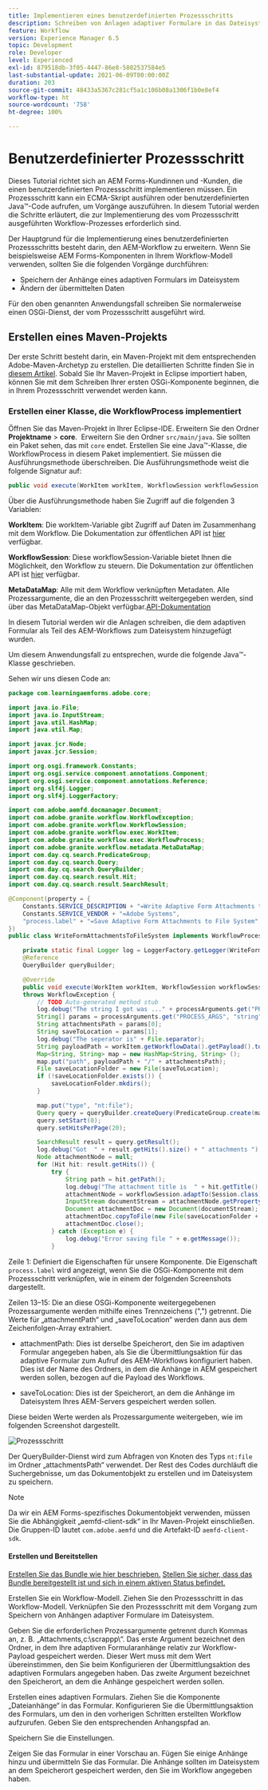 ```yaml
---
title: Implementieren eines benutzerdefinierten Prozessschritts
description: Schreiben von Anlagen adaptiver Formulare in das Dateisystem mithilfe eines benutzerdefinierten Prozessschritts
feature: Workflow
version: Experience Manager 6.5
topic: Development
role: Developer
level: Experienced
exl-id: 879518db-3f05-4447-86e8-5802537584e5
last-substantial-update: 2021-06-09T00:00:00Z
duration: 203
source-git-commit: 48433a5367c281cf5a1c106b08a1306f1b0e8ef4
workflow-type: ht
source-wordcount: '758'
ht-degree: 100%

---
```


# Benutzerdefinierter Prozessschritt

Dieses Tutorial richtet sich an AEM Forms-Kundinnen und -Kunden, die einen benutzerdefinierten Prozessschritt implementieren müssen. Ein Prozessschritt kann ein ECMA-Skript ausführen oder benutzerdefinierten Java™-Code aufrufen, um Vorgänge auszuführen. In diesem Tutorial werden die Schritte erläutert, die zur Implementierung des vom Prozessschritt ausgeführten Workflow-Prozesses erforderlich sind.

Der Hauptgrund für die Implementierung eines benutzerdefinierten Prozessschritts besteht darin, den AEM-Workflow zu erweitern. Wenn Sie beispielsweise AEM Forms-Komponenten in Ihrem Workflow-Modell verwenden, sollten Sie die folgenden Vorgänge durchführen:

* Speichern der Anhänge eines adaptiven Formulars im Dateisystem
* Ändern der übermittelten Daten

Für den oben genannten Anwendungsfall schreiben Sie normalerweise einen OSGi-Dienst, der vom Prozessschritt ausgeführt wird.

## Erstellen eines Maven-Projekts

Der erste Schritt besteht darin, ein Maven-Projekt mit dem entsprechenden Adobe-Maven-Archetyp zu erstellen. Die detaillierten Schritte finden Sie in [diesem Artikel](https://experienceleague.adobe.com/docs/experience-manager-learn/forms/creating-your-first-osgi-bundle/create-your-first-osgi-bundle.html?lang=de). Sobald Sie Ihr Maven-Projekt in Eclipse importiert haben, können Sie mit dem Schreiben Ihrer ersten OSGi-Komponente beginnen, die in Ihrem Prozessschritt verwendet werden kann.


### Erstellen einer Klasse, die WorkflowProcess implementiert

Öffnen Sie das Maven-Projekt in Ihrer Eclipse-IDE. Erweitern Sie den Ordner **Projektname** > **core**.  Erweitern Sie den Ordner `src/main/java`. Sie sollten ein Paket sehen, das mit `core` endet. Erstellen Sie eine Java™-Klasse, die WorkflowProcess in diesem Paket implementiert. Sie müssen die Ausführungsmethode überschreiben. Die Ausführungsmethode weist die folgende Signatur auf:

```java
public void execute(WorkItem workItem, WorkflowSession workflowSession, MetaDataMap processArguments) throws WorkflowException 
```

Über die Ausführungsmethode haben Sie Zugriff auf die folgenden 3 Variablen:

**WorkItem**: Die workItem-Variable gibt Zugriff auf Daten im Zusammenhang mit dem Workflow. Die Dokumentation zur öffentlichen API ist [hier](https://helpx.adobe.com/de/experience-manager/6-3/sites/developing/using/reference-materials/diff-previous/changes/com.adobe.granite.workflow.WorkflowSession.html) verfügbar.

**WorkflowSession**: Diese workflowSession-Variable bietet Ihnen die Möglichkeit, den Workflow zu steuern. Die Dokumentation zur öffentlichen API ist [hier](https://helpx.adobe.com/de/experience-manager/6-3/sites/developing/using/reference-materials/diff-previous/changes/com.adobe.granite.workflow.WorkflowSession.html) verfügbar.

**MetaDataMap**: Alle mit dem Workflow verknüpften Metadaten. Alle Prozessargumente, die an den Prozessschritt weitergegeben werden, sind über das MetaDataMap-Objekt verfügbar.[API-Dokumentation](https://helpx.adobe.com/experience-manager/6-5/sites/developing/using/reference-materials/javadoc/com/adobe/granite/workflow/metadata/MetaDataMap.html)

In diesem Tutorial werden wir die Anlagen schreiben, die dem adaptiven Formular als Teil des AEM-Workflows zum Dateisystem hinzugefügt wurden.

Um diesem Anwendungsfall zu entsprechen, wurde die folgende Java™-Klasse geschrieben.

Sehen wir uns diesen Code an:

```java
package com.learningaemforms.adobe.core;

import java.io.File;
import java.io.InputStream;
import java.util.HashMap;
import java.util.Map;

import javax.jcr.Node;
import javax.jcr.Session;

import org.osgi.framework.Constants;
import org.osgi.service.component.annotations.Component;
import org.osgi.service.component.annotations.Reference;
import org.slf4j.Logger;
import org.slf4j.LoggerFactory;

import com.adobe.aemfd.docmanager.Document;
import com.adobe.granite.workflow.WorkflowException;
import com.adobe.granite.workflow.WorkflowSession;
import com.adobe.granite.workflow.exec.WorkItem;
import com.adobe.granite.workflow.exec.WorkflowProcess;
import com.adobe.granite.workflow.metadata.MetaDataMap;
import com.day.cq.search.PredicateGroup;
import com.day.cq.search.Query;
import com.day.cq.search.QueryBuilder;
import com.day.cq.search.result.Hit;
import com.day.cq.search.result.SearchResult;

@Component(property = {
    Constants.SERVICE_DESCRIPTION + "=Write Adaptive Form Attachments to File System",
    Constants.SERVICE_VENDOR + "=Adobe Systems",
    "process.label" + "=Save Adaptive Form Attachments to File System"
})
public class WriteFormAttachmentsToFileSystem implements WorkflowProcess {

    private static final Logger log = LoggerFactory.getLogger(WriteFormAttachmentsToFileSystem.class);
    @Reference
    QueryBuilder queryBuilder;

    @Override
    public void execute(WorkItem workItem, WorkflowSession workflowSession, MetaDataMap processArguments)
    throws WorkflowException {
        // TODO Auto-generated method stub
        log.debug("The string I got was ..." + processArguments.get("PROCESS_ARGS", "string").toString());
        String[] params = processArguments.get("PROCESS_ARGS", "string").toString().split(",");
        String attachmentsPath = params[0];
        String saveToLocation = params[1];
        log.debug("The seperator is" + File.separator);
        String payloadPath = workItem.getWorkflowData().getPayload().toString();
        Map<String, String> map = new HashMap<String, String> ();
        map.put("path", payloadPath + "/" + attachmentsPath);
        File saveLocationFolder = new File(saveToLocation);
        if (!saveLocationFolder.exists()) {
            saveLocationFolder.mkdirs();
        }

        map.put("type", "nt:file");
        Query query = queryBuilder.createQuery(PredicateGroup.create(map), workflowSession.adaptTo(Session.class));
        query.setStart(0);
        query.setHitsPerPage(20);

        SearchResult result = query.getResult();
        log.debug("Got  " + result.getHits().size() + " attachments ");
        Node attachmentNode = null;
        for (Hit hit: result.getHits()) {
            try {
                String path = hit.getPath();
                log.debug("The attachment title is  " + hit.getTitle() + " and the attachment path is  " + path);
                attachmentNode = workflowSession.adaptTo(Session.class).getNode(path + "/jcr:content");
                InputStream documentStream = attachmentNode.getProperty("jcr:data").getBinary().getStream();
                Document attachmentDoc = new Document(documentStream);
                attachmentDoc.copyToFile(new File(saveLocationFolder + File.separator + hit.getTitle()));
                attachmentDoc.close();
            } catch (Exception e) {
                log.debug("Error saving file " + e.getMessage());
            }
```

Zeile 1: Definiert die Eigenschaften für unsere Komponente. Die Eigenschaft `process.label` wird angezeigt, wenn Sie die OSGi-Komponente mit dem Prozessschritt verknüpfen, wie in einem der folgenden Screenshots dargestellt.

Zeilen 13–15: Die an diese OSGi-Komponente weitergegebenen Prozessargumente werden mithilfe eines Trennzeichens (&quot;,&quot;) getrennt. Die Werte für „attachmentPath“ und „saveToLocation“ werden dann aus dem Zeichenfolgen-Array extrahiert.

* attachmentPath: Dies ist derselbe Speicherort, den Sie im adaptiven Formular angegeben haben, als Sie die Übermittlungsaktion für das adaptive Formular zum Aufruf des AEM-Workflows konfiguriert haben. Dies ist der Name des Ordners, in dem die Anhänge in AEM gespeichert werden sollen, bezogen auf die Payload des Workflows.

* saveToLocation: Dies ist der Speicherort, an dem die Anhänge im Dateisystem Ihres AEM-Servers gespeichert werden sollen.

Diese beiden Werte werden als Prozessargumente weitergeben, wie im folgenden Screenshot dargestellt.

![Prozessschritt](assets/implement-process-step.gif)

Der QueryBuilder-Dienst wird zum Abfragen von Knoten des Typs `nt:file` im Ordner „attachmentsPath“ verwendet. Der Rest des Codes durchläuft die Suchergebnisse, um das Dokumentobjekt zu erstellen und im Dateisystem zu speichern.


>[!NOTE]
>
>Da wir ein AEM Forms-spezifisches Dokumentobjekt verwenden, müssen Sie die Abhängigkeit „aemfd-client-sdk“ in Ihr Maven-Projekt einschließen. Die Gruppen-ID lautet `com.adobe.aemfd` und die Artefakt-ID `aemfd-client-sdk`.

#### Erstellen und Bereitstellen

[Erstellen Sie das Bundle wie hier beschrieben.](https://experienceleague.adobe.com/docs/experience-manager-learn/forms/creating-your-first-osgi-bundle/create-your-first-osgi-bundle.html?lang=de)
[Stellen Sie sicher, dass das Bundle bereitgestellt ist und sich in einem aktiven Status befindet.](http://localhost:4502/system/console/bundles)

Erstellen Sie ein Workflow-Modell. Ziehen Sie den Prozessschritt in das Workflow-Modell. Verknüpfen Sie den Prozessschritt mit dem Vorgang zum Speichern von Anhängen adaptiver Formulare im Dateisystem.

Geben Sie die erforderlichen Prozessargumente getrennt durch Kommas an, z. B. „Attachments,c:\\scrappp\\“. Das erste Argument bezeichnet den Ordner, in dem Ihre adaptiven Formularanhänge relativ zur Workflow-Payload gespeichert werden. Dieser Wert muss mit dem Wert übereinstimmen, den Sie beim Konfigurieren der Übermittlungsaktion des adaptiven Formulars angegeben haben. Das zweite Argument bezeichnet den Speicherort, an dem die Anhänge gespeichert werden sollen.

Erstellen eines adaptiven Formulars. Ziehen Sie die Komponente „Dateianhänge“ in das Formular. Konfigurieren Sie die Übermittlungsaktion des Formulars, um den in den vorherigen Schritten erstellten Workflow aufzurufen. Geben Sie den entsprechenden Anhangspfad an.

Speichern Sie die Einstellungen.

Zeigen Sie das Formular in einer Vorschau an. Fügen Sie einige Anhänge hinzu und übermitteln Sie das Formular. Die Anhänge sollten im Dateisystem an dem Speicherort gespeichert werden, den Sie im Workflow angegeben haben.
